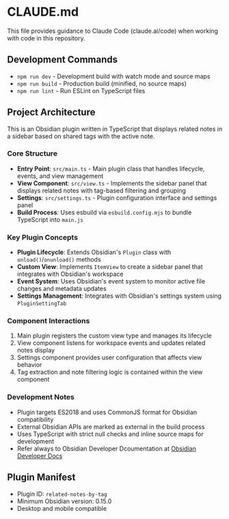 # CLAUDE.md

This file provides guidance to Claude Code (claude.ai/code) when working with code in this repository.

## Development Commands

- `npm run dev` - Development build with watch mode and source maps
- `npm run build` - Production build (minified, no source maps)
- `npm run lint` - Run ESLint on TypeScript files

## Project Architecture

This is an Obsidian plugin written in TypeScript that displays related notes in a sidebar based on shared tags with the active note.

### Core Structure

- **Entry Point**: `src/main.ts` - Main plugin class that handles lifecycle, events, and view management
- **View Component**: `src/view.ts` - Implements the sidebar panel that displays related notes with tag-based filtering and grouping
- **Settings**: `src/settings.ts` - Plugin configuration interface and settings panel
- **Build Process**: Uses esbuild via `esbuild.config.mjs` to bundle TypeScript into `main.js`

### Key Plugin Concepts

- **Plugin Lifecycle**: Extends Obsidian's `Plugin` class with `onload()`/`onunload()` methods
- **Custom View**: Implements `ItemView` to create a sidebar panel that integrates with Obsidian's workspace
- **Event System**: Uses Obsidian's event system to monitor active file changes and metadata updates
- **Settings Management**: Integrates with Obsidian's settings system using `PluginSettingTab`

### Component Interactions

1. Main plugin registers the custom view type and manages its lifecycle
2. View component listens for workspace events and updates related notes display
3. Settings component provides user configuration that affects view behavior
4. Tag extraction and note filtering logic is contained within the view component

### Development Notes

- Plugin targets ES2018 and uses CommonJS format for Obsidian compatibility
- External Obsidian APIs are marked as external in the build process
- Uses TypeScript with strict null checks and inline source maps for development
- Refer always to Obsidian Developer Dcoumentation at [Obsidian Developer Docs](https://docs.obsidian.md/Home)

## Plugin Manifest

- Plugin ID: `related-notes-by-tag`
- Minimum Obsidian version: 0.15.0
- Desktop and mobile compatible